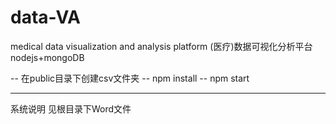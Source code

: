 # data-VA
medical data visualization and analysis platform (医疗)数据可视化分析平台 nodejs+mongoDB

-- 在public目录下创建csv文件夹
-- npm install
-- npm start

--------------------

系统说明
见根目录下Word文件
